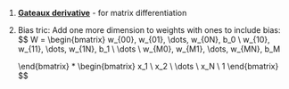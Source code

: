 
1. **[Gateaux derivative](https://en.wikipedia.org/wiki/Gateaux_derivative)**  - for matrix differentiation
2. Bias tric:
	 Add one more dimension to weights with ones to include bias:
		$$
	W = 
	\begin{bmatrix} 
	w_{00}, w_{01}, \dots, w_{0N}, b_0 \\
	w_{10}, w_{11}, \dots, w_{1N}, b_1 \\
	\dots \\
	w_{M0}, w_{M1}, \dots, w_{MN}, b_M
	
	\end{bmatrix}
	*
	\begin{bmatrix}
	x_1 \\
	x_2 \\
	\dots \\
	x_N \\
	1
	\end{bmatrix}
	$$
	